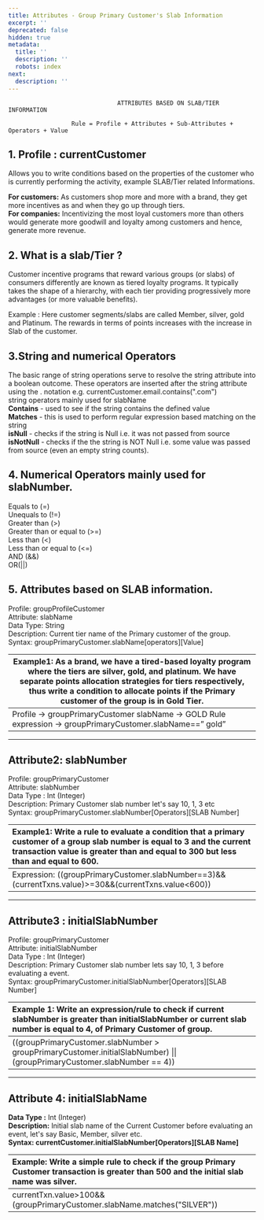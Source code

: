 ```yaml
---
title: Attributes - Group Primary Customer's Slab Information
excerpt: ''
deprecated: false
hidden: true
metadata:
  title: ''
  description: ''
  robots: index
next:
  description: ''
---
```

```
                               ATTRIBUTES BASED ON SLAB/TIER INFORMATION

                  Rule = Profile + Attributes + Sub-Attributes + Operators + Value
```

## **1. Profile : currentCustomer**

Allows you to write conditions based on the properties of the customer who is currently performing the activity, example SLAB/Tier related Informations.

**For customers:** As customers shop more and more with a brand, they get more incentives as and when they go up through tiers.\
**For companies:** Incentivizing the most loyal customers more than others would generate more goodwill and loyalty among customers and hence, generate more revenue.

## **2. What is a slab/Tier ?**

Customer incentive programs that reward various groups (or slabs) of consumers differently are known as tiered loyalty programs. It typically takes the shape of a hierarchy, with each tier providing progressively more advantages (or more valuable benefits).

Example : Here customer segments/slabs are called Member, silver, gold and Platinum. The rewards in terms of points increases with the increase in Slab of the customer.

## **3.String and numerical Operators**

The basic range of string operations serve to resolve the string attribute into a boolean outcome. These operators are inserted after the string attribute using the . notation e.g. currentCustomer.email.contains(".com")\
string operators mainly used for slabName\
**Contains** - used to see if the string contains the defined value\
**Matches** - this is used to perform regular expression based matching on the string\
**isNull** - checks if the string is Null i.e. it was not passed from source\
**isNotNull** - checks if the the string is NOT Null i.e. some value was passed from source (even an empty string counts).

## 4. Numerical Operators mainly used for slabNumber.

Equals to (=)\
Unequals to (!=)\
Greater than (>)\
Greater than or equal to (>=)\
Less than (\<)\
Less than or equal to (\<=)\
AND (&&)\
OR(||)

## 5. Attributes based on SLAB information.

Profile: groupProfileCustomer\
Attribute: slabName\
Data Type: String\
Description: Current tier name of the Primary customer of the group.\
Syntax: groupPrimaryCustomer.slabName[operators][Value]

<Table align={["left"]}>
  <thead>
    <tr>
      <th>
        Example1: As a brand, we have a tired-based loyalty program where the tiers are silver, gold, and platinum. We have separate points allocation strategies for tiers respectively, thus write a condition to allocate points if the Primary customer of the group is in Gold Tier.
      </th>
    </tr>
  </thead>

  <tbody>
    <tr>
      <td>
        Profile -> groupPrimaryCustomer
        slabName -> GOLD
        Rule expression -> groupPrimaryCustomer.slabName==” gold”
      </td>
    </tr>
  </tbody>
</Table>

***

## **Attribute2: slabNumber**

Profile: groupPrimaryCustomer\
Attribute: slabNumber\
Data Type : Int (Integer)\
Description: Primary Customer slab number let's say 10, 1, 3 etc\
Syntax: groupPrimaryCustomer.slabNumber[Operators][SLAB Number]

| Example1: Write a rule to evaluate a condition that a primary customer of a group slab number is equal to 3 and the current transaction value is greater than and equal to 300 but less than and equal to 600. |
| :------------------------------------------------------------------------------------------------------------------------------------------------------------------------------------------------------------- |
| Expression: ((groupPrimaryCustomer.slabNumber==3)&&(currentTxns.value)>=30&&(currentTxns.value\<600))                                                                                                          |

***

## **Attribute3 : initialSlabNumber**

Profile: groupPrimaryCustomer\
Attribute: initialSlabNumber\
Data Type : Int (Integer)\
Description: Primary Customer slab number lets say 10, 1, 3 before evaluating a event.\
Syntax: groupPrimaryCustomer.initialSlabNumber[Operators][SLAB Number]

| Example 1: Write an expression/rule to check if current slabNumber is greater than initialSlabNumber or current slab number is equal to 4, of Primary Customer of group. |
| :----------------------------------------------------------------------------------------------------------------------------------------------------------------------- |
| ((groupPrimaryCustomer.slabNumber > groupPrimaryCustomer.initialSlabNumber) \|\| (groupPrimaryCustomer.slabNumber == 4))                                                 |

***

## **Attribute 4: initialSlabName**

**Data Type :** Int (Integer)\
**Description:** Initial slab name of the Current Customer before evaluating an event, let's say Basic, Member, silver etc.\
**Syntax: currentCustomer.initialSlabNumber[Operators][SLAB Name]**

| Example: Write a simple rule to check if the group Primary Customer transaction is greater than 500 and the initial slab name was silver. |
| :---------------------------------------------------------------------------------------------------------------------------------------- |
| currentTxn.value>100&&(groupPrimaryCustomer.slabName.matches("SILVER"))                                                                   |
